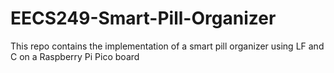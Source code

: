 # EECS249-Smart-Pill-Organizer
This repo contains the implementation of a smart pill organizer using LF and C on a Raspberry Pi Pico board
